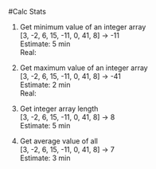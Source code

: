 #Calc Stats

1. Get minimum value of an integer array  
[3, -2, 6, 15, -11, 0, 41, 8]  ->  -11  
Estimate: 5 min  
Real:

2. Get maximum value of an integer array  
[3, -2, 6, 15, -11, 0, 41, 8]  ->  -41  
Estimate: 2 min  
Real:

3. Get integer array length  
[3, -2, 6, 15, -11, 0, 41, 8]  ->  8  
Estimate: 5 min  

4. Get average value of all  
[3, -2, 6, 15, -11, 0, 41, 8]  ->  7  
Estimate:  3 min
